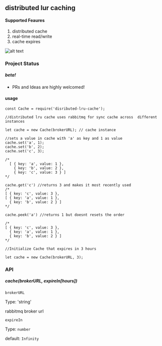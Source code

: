 ## distributed lur caching

#### Supported Feaures

1. distributed cache
2. real-time read/write
4. cache expires

![alt
text](https://lh3.googleusercontent.com/86PIBMg1vBtW5o06hXV3YD4i65Z54x0YxdVJO7cCf0IqJw8sTo60SKv6Jr-Epv7gOqAxkTFCBw8CUPVteiQA-6it7ueCGssgNzNadzEhxGv_2btlV-28omnXEVuAMRBfv4MMgzjpkLvRiHndxYtbENfBqEXDsgHscUJv973CC4gouQBwudjwFl18DkPHBu5nRvxg4Ky3TiQisn1Qz71B-38TDyCLyGj3Bu1CFZnMvvqiZGgjMu-P8nZP0rHlqp0trhiHrefTuUvlzy2sVdgMDDCsJzKzJzzhjq-R9J7kR2mj7MD9uvXwKKJ0pTwtK-cU12u_Q-fomEJU68gTbXVEx-VMbhBxZkSEFmqfR2sJfduhYoAhKuJv26DvIbZbGWUqbDzOU03BTjldkHuuXe29MAk2r6wLo_nMXfBUCvn5FVggmjjDNxl4y76aW6XCnYwp5vIZAcLBbgNYVELYU9YK6JoPlZf0oWAbW7mKQLWLDrdM3c8roNXI8FTXfxYwMXB5dlK1yS5Ra4r5yo2Mok0_QqN31YWYbb6lgIIMnaKSQdPwJPru1vS6b7veGAwU5kmO33GLsLIPOJDTCsUu90FqiCiG9kPxCG1fu4SlDSV_ghwC8r020LRZr3Ydo51EFDqXW18JtcxGLEWdj_ODsF9xzRSkpahlcBIFntPTuvHYTltZvrzWwBKJTg=w957-h801-no)

### Project Status

##### beta!
* PRs and Ideas are highly welcomed!

#### usage

```
const Cache = require('disributed-lru-cache');

//distributed lru cache uses rabbitmq for sync cache across  different instances

let cache = new Cache(brokerURL); // cache instance

//sets a value in cache with 'a' as key and 1 as value
cache.set('a', 1);
cache.set('b', 2);
cache.set('c', 3);

/*
  [ { key: 'a', value: 1 },
    { key: 'b', value: 2 },
    { key: 'c', value: 3 } ]
*/

cache.get('c') //returns 3 and makes it most recently used
/*
[ { key: 'c', value: 3 },
[ { key: 'a', value: 1 },
  { key: 'b', value: 2 } ]
*/

cache.peek('a') //returns 1 but doesnt resets the order

/*
[ { key: 'c', value: 3 },
  { key: 'a', value: 1 },
  { key: 'b', value: 2 } ]
*/

//Initialize Cache that expires in 3 hours

let cache = new Cache(brokerURL, 3);
```
### API
##### cache(brokerURL, expireIn[hours])

`brokerURL`

Type: 'string'

rabbitmq broker url

`expireIn`

Type: `number`

default: `Infinity`
